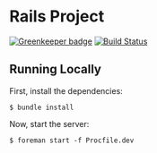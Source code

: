 # Rails Project

[![Greenkeeper badge](https://badges.greenkeeper.io/mcansh/rails-project.svg?token=804d7bf8450d4ddbd7b1c626667f68abf6b5eeb868df5713a10279452f0c53f6&ts=1500811964305)](https://greenkeeper.io/)
[![Build Status](https://travis-ci.com/mcansh/rails-project.svg?token=siCfs9PByWfP2yk5xhvY&branch=master)](https://travis-ci.com/mcansh/rails-project)

## Running Locally

First, install the dependencies:

	$ bundle install

Now, start the server:
	
	$ foreman start -f Procfile.dev
